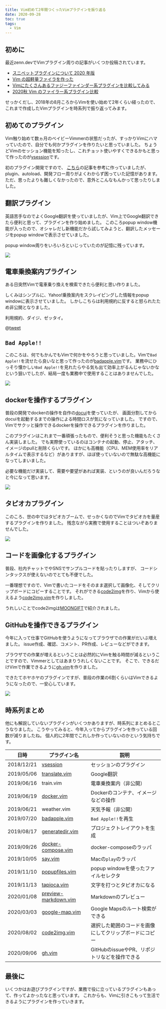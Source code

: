 ```yaml
---
title: Vim初めて2年間つくったVimプラグインを振り返る
date: 2020-09-28
toc: true
tags: 
  - Vim
---
```


## 初めに
最近zenn.devでVimプラグイン周りの記事がいくつか投稿されています。

- [スニペットプラグインについて 2020 年版](https://zenn.dev/shougo/articles/snippet-plugins-2020)
- [Vim の超軽量ファイラを作った](https://zenn.dev/mattn/articles/1da58d6ee91a8e36e690)
- [Vimにたくさんあるファジーファインダー系プラグインを比較してみる](https://zenn.dev/yutakatay/articles/vim-fuzzy-finder)
- [2020秋 Vim のファイラー系プラグイン比較](https://zenn.dev/lambdalisue/articles/3deb92360546d526381f)

せっかくだし、2018年の8月ころからVimを使い始めて2年くらい経ったので、これまで作成したVimプラグインを時系列で振り返ってみます。

## 初めてのプラグイン
Vim触り始めて数ヵ月のベイビーVimmerの状態だったが、すっかりVimにハマっていたので、自分でも何かプラグインを作りたいと思っていました。
ちょうどVimのセッション機能を知ったし、これチョット使いやすくできるかもと思って作ったのが[vsession](https://github.com/skanehira/vsession)です。

初のプラグイン開発ですので、 [こちら](https://qiita.com/aratana_tamutomo/items/4f754c301fb911ff54e8)の記事を参考に作っていましたが、
plugin、autoload、開発フロー周りがよくわからず困っていた記憶があります。
ただ、思ったよりも難しくなかったので、意外とこんなもんかって思ったりしました。

## 翻訳プラグイン
英語苦手なのでよくGoogle翻訳を使っていましたが、Vim上でGoogle翻訳できたら便利と思って、プラグインを作り始めました。
このころpopup window機能が入ったので、オシャレだし新機能だから試してみようと、翻訳したメッセージをpopup windowで表示させていました。

popup window周りをいろいろといじっていたのが記憶に残っています。

![](https://i.imgur.com/p3WsE8P.gif)

## 電車乗換案内プラグイン
ある日突然Vimで電車乗り換えを検索できたら便利と思い作りました。

しくみはシンプルに、Yahoo!乗換案内をスクレイピングした情報をpopup windowに表示させていました。
しかしこちらは利用規約に反すると怒られたため非公開となりました。

利用規約、ダイジ、ゼッタイ。

@[tweet](https://twitter.com/gorilla0513/status/1140401248115367936)

## `Bad Apple!!`
このころは、何でもかんでもVimで何かをやろうと思っていました。Vimで`Bad Apple!!`を流せたら良いなと思って作ったのが[badapple.vim](https://github.com/skanehira/badapple.vim)です。
業務中にひっそり懐かしい`Bad Apple!!`を見れたらやる気も出て効率上がるんじゃないかなという狙いでしたが、結局一度も業務中で使用することはありませんでした。

![](https://github.com/skanehira/badapple.vim/blob/master/screenshots/screenshot.gif?raw=true)

## dockerを操作するプラグイン
普段の開発でdockerの操作を自作の[docui](https://github.com/skanehira/docui)を使っていたが、
画面分割してからdocuiを起動するまでの操作による時間ロスが気になっていました。
ですので、Vimでサクッと操作できるdockerを操作できるプラグインを作りました。

このプラグインはこれまで一番頑張ったもので、便利そうと思った機能もたくさん実装しました。
でも実際使っているのはコンテナの起動、停止、アタッチ、イメージのpullと削除くらいです。
ほかにも高機能（CPU、MEM使用率をリアルタイムで表示するなど）がありますが、ほぼ使っていないので無駄な高機能になってしまいました。

必要な機能だけ実装して、需要や要望があれば実装、というのが良いんだろうなと今になって思います。

![](https://imgur.com/5h1FufL.gif)

## タピオカプラグイン
このころ、世の中ではタピオカブームで、せっかくなのでVimでタピオカを量産するプラグインを作りました。
残念ながら実務で使用することはついぞありませんでした。

![](https://i.imgur.com/Up93dk7.gif)

## コードを画像化するプラグイン
普段、社内チャットでやSNSでサンプルコードを貼ったりしますが、
コードシンタックスが使えないのでとても不便でした。

一番理想ですので、Vimで書いたコードをそのまま選択して画像化、そしてクリップボードにコピーすることです。
それができる[code2img](https://github.com/skanehira/code2img)を作り、Vimから使えるよう[code2img.vim](https://github.com/skanehira/code2img.vim)を作りしました。

うれしいことでcode2imgは[MOONGIFT](https://www.moongift.jp/2020/08/code2img-コードを画像化するコマンド/)で紹介されました。

## GitHubを操作できるプラグイン
今年に入って仕事でGitHubを使うようになってブラウザでの作業がだいぶ増えました。
issue作成、確認、コメント、PR作成、レビューなどができます。

ブラウザでの作業が増えるということは必然的にVimを触る時間が減るということですので、Vimmerとしてはあまりうれしくないことです。
そこで、できるだけVimで作業できるように[gh.vim](https://github.com/skanehira/gh.vim)を作りました。

できたてホヤホヤのプラグインですが、普段の作業の6割くらいはVimできるようになったので、一安心しています。

![](https://i.imgur.com/VK6rebH.gif)

## 時系列まとめ
他にも解説していないプラグインがいくつかありますが、時系列にまとめるとこうなりました。
こうやってみると、今年入ってからプラグインを作っている回数が減りましたね。
個人的に2年間でこれしか作っていないのかという気持ちです。

| 日時       | プラグイン名                                                              | 説明                                                   |
|------------|---------------------------------------------------------------------------|--------------------------------------------------------|
| 2018/12/21 | [vsession](https://github.com/skanehira/vsession)                         | セッションのプラグイン                                 |
| 2019/05/06 | [translate.vim](https://github.com/skanehira/translate.vim)               | Google翻訳                                             |
| 2019/06/16 | train.vim                                                                 | 電車乗換案内（非公開）                                 |
| 2019/06/19 | [docker.vim](https://github.com/skanehira/docker.vim)                     | Dockerのコンテナ、イメージなどの操作                   |
| 2019/06/21 | weather.vim                                                               | 天気予報（非公開）                                     |
| 2019/07/20 | [badapple.vim](https://github.com/skanehira/badapple.vim)                 | `Bad Apple!!`を再生                                    |
| 2019/08/17 | [generatedir.vim](https://github.com/skanehira/generatedir.vim)           | プロジェクトレイアウトを生成                           |
| 2019/09/26 | [docker-compose.vim](https://github.com/skanehira/docker-compose.vim)     | docker-composeのラッパ                                 |
| 2019/10/05 | [say.vim](https://github.com/skanehira/say.vim)                           | Macの`play`のラッパ                                    |
| 2019/11/10 | [popupfiles.vim](https://github.com/skanehira/popupfiles.vim)             | popup windowを使ったファイルセレクタ                   |
| 2019/11/13 | [tapioca.vim](https://github.com/skanehira/tapioca.vim)                   | 文字を打つとタピオカになる                             |
| 2020/01/08 | [preview-markdown.vim](https://github.com/skanehira/preview-markdown.vim) | Markdownのプレビュー                                   |
| 2020/03/03 | [google-map.vim](https://github.com/skanehira/google-map.vim)             | Google Mapsのルート検索ができる                        |
| 2020/08/02 | [code2img.vim](https://github.com/skanehira/code2img.vim)                 | 選択した範囲のコードを画像にしてクリップボードにコピー |
| 2020/09/06 | [gh.vim](https://github.com/skanehira/gh.vim)                             | GitHubのissueやPR、リポジトリなどを操作できる          |


## 最後に

いくつかはお遊びプラグインですが、業務で役に立っているプラグインもあって、作ってよかったなと思っています。
これからも、Vimに引きこもって生活できるようにプラグインを作っていきます。
